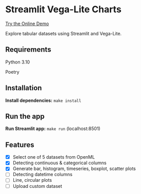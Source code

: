 # Streamlit Vega-Lite Charts

[Try the Online Demo](https://fdebrain-streamlit-vega-lite-charts-app-yjdqk5.streamlitapp.com/)

Explore tabular datasets using Streamlit and Vega-Lite.

## Requirements

Python 3.10

Poetry

## Installation

**Install dependencies:** `make install`

## Run the app

**Run Streamlit app:** `make run` (localhost:8501)

## Features

- [x] Select one of 5 datasets from OpenML
- [x] Detecting continuous & categorical columns
- [x] Generate bar, histogram, timeseries, boxplot, scatter plots
- [ ] Detecting datetime columns
- [ ] Line, circular plots
- [ ] Upload custom dataset
